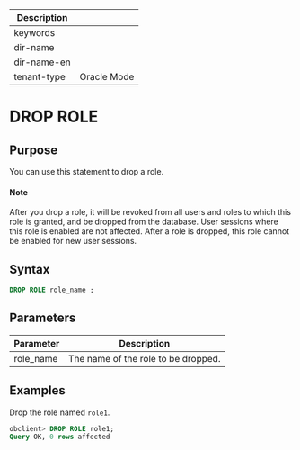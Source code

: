 | Description   |                 |
|---------------|-----------------|
| keywords      |                 |
| dir-name      |                 |
| dir-name-en   |                 |
| tenant-type   | Oracle Mode     |

# DROP ROLE

## Purpose

You can use this statement to drop a role.

  <main id="notice" type='explain'>
    <h4>Note</h4>
    <p>After you drop a role, it will be revoked from all users and roles to which this role is granted, and be dropped from the database. User sessions where this role is enabled are not affected. After a role is dropped, this role cannot be enabled for new user sessions. </p>
  </main>

## Syntax

```sql
DROP ROLE role_name ;
```

## Parameters

| Parameter | Description |
|-----------|--------------|
| role_name | The name of the role to be dropped.  |

## Examples

Drop the role named `role1`.

```sql
obclient> DROP ROLE role1;
Query OK, 0 rows affected
```
